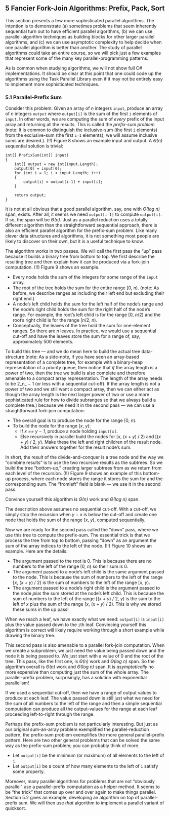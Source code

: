 ## 5 Fancier Fork-Join Algorithms: Prefix, Pack, Sort

This section presents a few more sophisticated parallel algorithms. The intention is to demonstrate (a) sometimes problems that seem inherently sequential turn out to have efficient parallel algorithms, (b) we can use parallel-algorithm techniques as building blocks for other larger parallel algorithms, and (c) we can use asymptotic complexity to help decide when one parallel algorithm is better than another. The study of parallel algorithms could take an entire course, so we will pick just a few examples that represent some of the many key parallel-programming patterns.

As is common when studying algorithms, we will not show full C# implementations. It should be clear at this point that one could code up the  algorithms using the Task Parallel Library even if it may not be entirely easy  to implement more sophisticated techniques.

### 5.1 Parallel-Prefix Sum

Consider this problem: Given an array of _n_ integers `input`, produce an array of _n_ integers `output` where `output[i]` is the sum of the first `i` elements of `input`. In other words, we are computing the sum of _every_ prefix of the input array and returning all the results. This is called the _prefix-sum problem_ (note: It is common to distinguish the inclusive-sum (the first `i` elements) from the exclusive-sum (the first `i-1` elements); we will assume inclusive sums are desired.). (!!) Figure 8 shows an example input and output. A _Θ(n)_ sequential solution is trivial:

    int[] PrefixSum(int[] input)
    {
        int[] output = new int[input.Length];
        output[0] = input[0];
        for (int i = 1; i < input.Length; i++)
        {
            output[i] = output[i-1] + input[i];
        }

        return output;
    }

It is not at all obvious that a good parallel algorithm, say, one with _Θ(log n)_ span, exists. After all, it seems we need `output[i-1]` to compute `output[i]`. If so, the span will be _Θ(n)_. Just as a parallel reduction uses a totally different algorithm than the straightforward sequential approach, there is also an efficient parallel algorithm for the prefix-sum problem. Like many clever data structures and algorithms, it is not something most people are likely to discover on their own, but it is a useful technique to know.

The algorithm works in two passes. We will call the first pass the “up” pass because it builds a binary tree from bottom to top. We first describe the resulting tree and then explain how it can be produced via a fork-join computation. (!!) Figure 9 shows an example.

 * Every node holds the sum of the integers for some range of the `input` array.
 * The root of the tree holds the sum for the entire range [0, _n_). (note: As before, we describe ranges as including their left end but excluding their right end.)
 * A node’s left child holds the sum for the left half of the node’s range and the node’s right child holds the sum for the right half of the node’s range.  For example, the root’s left child is for the range [0, _n_/2) and the root’s right child is for the range [_n_/2, _n_).
 * Conceptually, the leaves of the tree hold the sum for one-element ranges. So there are _n_ leaves. In practice, we would use a sequential cut-off and have the leaves store the sum for a range of, say, approximately 500 elements.

To build this tree — and we do mean here to build the actual tree data-structure (note: As a side-note, if you have seen an array-based representation of a complete tree, for example with a binary-heap representation of a priority queue, then notice that _if_ the array length is a power of two, then the tree we build is also complete and therefore amenable to a compact array representation. The length of the array needs to be 2_n_ − 1 (or less with a sequential cut-off). If the array length is not a power of two and we still want a compact array, then we can either act as though the array length is the next larger power of two or use a more sophisticated rule for how to divide subranges so that we always build a complete tree.) because we need it in the second pass — we can use a straightforward fork-join computation:

 * The overall goal is to produce the node for the range [0, _n_).
 * To build the node for the range [_x_, _y_):
     - If _x == y − 1_, produce a node holding `input[x]`.
     - Else recursively in parallel build the nodes for [_x_, (_x_ + _y_) / 2) and [(_x_ + _y_) / 2, _y_). Make these the left and right children of the result node. Add their answers together for the result node’s sum.

In short, the result of the divide-and-conquer is a tree node and the way we “combine results” is to use the two recursive results as the subtrees. So we build the tree “bottom-up,” creating larger subtrees from as we return from each level of the recursion. (!!) Figure 9 shows an example of this bottom-up process, where each node stores the range it stores the sum for and the corresponding sum. The “fromleft” field is blank — we use it in the second pass.

Convince yourself this algorithm is _Θ(n)_ work and _Θ(log n)_ span.

The description above assumes no sequential cut-off. With a cut-off, we simply stop the recursion when _y_ − _x_ is below the cut-off and create one node that holds the sum of the range [_x_, _y_), computed sequentially.

Now we are ready for the second pass called the “down” pass, where we use this tree to compute the prefix-sum. The essential trick is that we process the tree from top to bottom, passing “down” as an argument the sum of the array indices to the left of the node. (!!) Figure 10 shows an example. Here are the details:

 * The argument passed to the root is 0. This is because there are no numbers to the left of the range [0, _n_) so their sum is 0.
 * The argument passed to a node’s left child is the same argument passed to the node. This is because the sum of numbers to the left of the range [_x_, (_x_ + _y_) / 2) is the sum of numbers to the left of the range [_x_, _y_).
 * The argument passed to a node’s right child is the argument passed to the node _plus_ the sum stored at the node’s left child. This is because the sum of numbers to the left of the range [(_x_ + _y_) / 2, _y_) is the sum to the left of _x_ plus the sum of the range [_x_, (_x_ + _y_) / 2). This is why we stored these sums in the up pass!

When we reach a leaf, we have exactly what we need: `output[i]` is `input[i]` plus the value passed down to the `i`th leaf. Convincing yourself this algorithm is correct will likely require working through a short example while drawing the binary tree.

This second pass is also amenable to a parallel fork-join computation. When we create a subproblem, we just need the value being passed down and the node it is being passed to. We just start with a value of 0 and the root of the tree. This pass, like the first one, is _Θ(n)_ work and _Θ(log n)_ span. So the algorithm overall is _Θ(n)_ work and _Θ(log n)_ span. It is _asymptotically_ no more expensive than computing just the sum of the whole array. The parallel-prefix problem, surprisingly, has a solution with exponential parallelism!

If we used a sequential cut-off, then we have a range of output values to produce at each leaf. The value passed down is still just what we need for  the sum of all numbers to the left of the range and then a simple sequential computation can produce all the output-values for the range at each leaf proceeding left-to-right through the range.

Perhaps the prefix-sum problem is not particularly interesting. But  just as our original sum-an-array problem exemplified the parallel-reduction pattern, the prefix-sum problem exemplifies the more general parallel-prefix pattern. Here are two other general problems that can be solved the same way as the prefix-sum problem; you can probably think of more.

 * Let `output[i]` be the minimum (or maximum) of all elements to the left of `i`.
 * Let `output[i]` be a count of how many elements to the left of `i` satisfy some property.

Moreover, many parallel algorithms for problems that are not “obviously parallel” use a parallel-prefix computation as a helper method. It seems to be “the trick” that comes up over and over again to make things parallel. Section 5.2 gives an example, developing an algorithm on top of parallel-prefix sum. We will then use _that_ algorithm to implement a parallel variant of quicksort.
